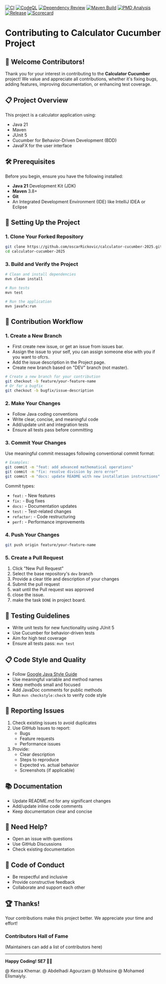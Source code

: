 [![CI](https://github.com/oscarRickovic/calculator-cucumber-2025/actions/workflows/ci.yml/badge.svg)](https://github.com/oscarRickovic/calculator-cucumber-2025/actions/workflows/ci.yml)
[![CodeQL](https://github.com/oscarRickovic/calculator-cucumber-2025/actions/workflows/codeql.yml/badge.svg)](https://github.com/oscarRickovic/calculator-cucumber-2025/actions/workflows/codeql.yml)
[![Dependency Review](https://github.com/oscarRickovic/calculator-cucumber-2025/actions/workflows/dependency-review.yml/badge.svg)](https://github.com/oscarRickovic/calculator-cucumber-2025/actions/workflows/dependency-review.yml)
[![Maven Build](https://github.com/oscarRickovic/calculator-cucumber-2025/actions/workflows/maven.yml/badge.svg)](https://github.com/oscarRickovic/calculator-cucumber-2025/actions/workflows/maven.yml)
[![PMD Analysis](https://github.com/oscarRickovic/calculator-cucumber-2025/actions/workflows/pmd.yml/badge.svg)](https://github.com/oscarRickovic/calculator-cucumber-2025/actions/workflows/pmd.yml)
[![Release](https://github.com/oscarRickovic/calculator-cucumber-2025/actions/workflows/release.yml/badge.svg)](https://github.com/oscarRickovic/calculator-cucumber-2025/actions/workflows/release.yml)
[![Scorecard](https://github.com/oscarRickovic/calculator-cucumber-2025/actions/workflows/scorecard.yml/badge.svg)](https://github.com/oscarRickovic/calculator-cucumber-2025/actions/workflows/scorecard.yml)
# Contributing to Calculator Cucumber Project

## 🎉 Welcome Contributors!

Thank you for your interest in contributing to the **Calculator Cucumber** project! We value and appreciate all contributions, whether it's fixing bugs, adding features, improving documentation, or enhancing test coverage.

## 📋 Project Overview

This project is a calculator application using:
- Java 21
- Maven
- JUnit 5
- Cucumber for Behavior-Driven Development (BDD)
- JavaFX for the user interface

## 🛠 Prerequisites

Before you begin, ensure you have the following installed:

- **Java 21** Development Kit (JDK)
- **Maven** 3.8+ 
- **Git**
- An Integrated Development Environment (IDE) like IntelliJ IDEA or Eclipse

## 🚀 Setting Up the Project

### 1. Clone Your Forked Repository

```bash
git clone https://github.com/oscarRickovic/calculator-cucumber-2025.git
cd calculator-cucumber-2025
```

### 3. Build and Verify the Project

```bash
# Clean and install dependencies
mvn clean install

# Run tests
mvn test

# Run the application
mvn javafx:run
```

## 🤝 Contribution Workflow

### 1. Create a New Branch

- First create new issue, or get an issue from issues bar.
- Assign the issue to your self, you can assign someone else with you if you want to ofcrs.
- Add the issue description in the Project page.
- Create new branch based on "DEV" branch (not master).

```bash
# Create a new branch for your contribution
git checkout -b feature/your-feature-name
# Or for a bugfix
git checkout -b bugfix/issue-description
```

### 2. Make Your Changes

- Follow Java coding conventions
- Write clear, concise, and meaningful code
- Add/update unit and integration tests
- Ensure all tests pass before committing

### 3. Commit Your Changes

Use meaningful commit messages following conventional commit format:

```bash
# Examples:
git commit -m "feat: add advanced mathematical operations"
git commit -m "fix: resolve division by zero error"
git commit -m "docs: update README with new installation instructions"
```

Commit types:
- `feat:` - New features
- `fix:` - Bug fixes
- `docs:` - Documentation updates
- `test:` - Test-related changes
- `refactor:` - Code restructuring
- `perf:` - Performance improvements

### 4. Push Your Changes

```bash
git push origin feature/your-feature-name
```

### 5. Create a Pull Request

1. Click "New Pull Request"
2. Select the base repository's `dev` branch
3. Provide a clear title and description of your changes
4. Submit the pull request
5. wait until the Pull request was approved
6. close the issue.
7. make the task `DONE` in project board.

## 🧪 Testing Guidelines

- Write unit tests for new functionality using JUnit 5
- Use Cucumber for behavior-driven tests
- Aim for high test coverage
- Ensure all tests pass: `mvn test`

## 📋 Code Style and Quality

- Follow [Google Java Style Guide](https://google.github.io/styleguide/javaguide.html)
- Use meaningful variable and method names
- Keep methods small and focused
- Add JavaDoc comments for public methods
- Run `mvn checkstyle:check` to verify code style

## 🐛 Reporting Issues

1. Check existing issues to avoid duplicates
2. Use GitHub Issues to report:
   - Bugs
   - Feature requests
   - Performance issues
3. Provide:
   - Clear description
   - Steps to reproduce
   - Expected vs. actual behavior
   - Screenshots (if applicable)

## 📚 Documentation

- Update README.md for any significant changes
- Add/update inline code comments
- Keep documentation clear and concise

## 🤔 Need Help?

- Open an issue with questions
- Use GitHub Discussions
- Check existing documentation

## 📜 Code of Conduct

- Be respectful and inclusive
- Provide constructive feedback
- Collaborate and support each other

## 🏆 Thanks!

Your contributions make this project better. We appreciate your time and effort!

### Contributors Hall of Fame

(Maintainers can add a list of contributors here)

---

**Happy Coding! SE7 🚀✨**

@ Kenza Khemar.
@ Abdelhadi Agourzam
@ Mohssine 
@ Mohamed Elismaiyly.

